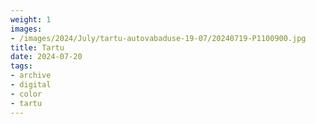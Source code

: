 ```yaml
---
weight: 1
images:
- /images/2024/July/tartu-autovabaduse-19-07/20240719-P1100900.jpg
title: Tartu
date: 2024-07-20
tags:
- archive
- digital
- color
- tartu
---
```


